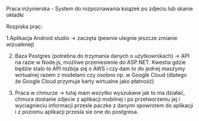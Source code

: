Praca inżynierska - System do rozpoznawania książek po zdjeciu lub skanie okładki

Rozpiska prac:

1.Aplikacja Android studio -> zaczęta (pewnie ulegnie jeszcze zmianie wizualenej)

2. Baza Postgres (potrebna do trzymania danych o użytkownikach) -> API na razie w Node.js, możliwe przeniesienie do ASP.NET. Kwestia gdzie będzie stalo to API rozbija się o AWS i czy dam to do jednej maszymy wirtualnej razem z modelami czy osobno np. w Google Cloud (dlatego że Google Cloud przymuje karty wirtualne jako płatność)

3. Praca w chmurze -> tutaj mam wszytko wyszukane jak to ma działać, chmura dostanie zdjecie z aplikacji mobilnej i po przetworzeniu jej i wyciagnieciu informacji przesle paczke z danymi spowrotem do aplikacji i z poziomu aplikacji przesla sie one do postgresa.
